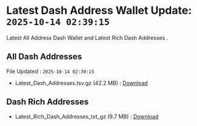 # Latest Dash Address Wallet Update: `2025-10-14 02:39:15`

Latest All Address Dash Wallet and Latest Rich Dash Addresses .

## All Dash Addresses

File Updated : `2025-10-14 02:39:15`

- Latest_Dash_Addresses.tsv.gz (42.2 MB) : [Download](https://github.com/Pymmdrza/Rich-Address-Wallet/releases/tag/Dash)

## Dash Rich Addresses

- Latest_Rich_Dash_Addresses_txt_gz (9.7 MB) : [Download](https://github.com/Pymmdrza/Rich-Address-Wallet/releases/tag/Dash)
